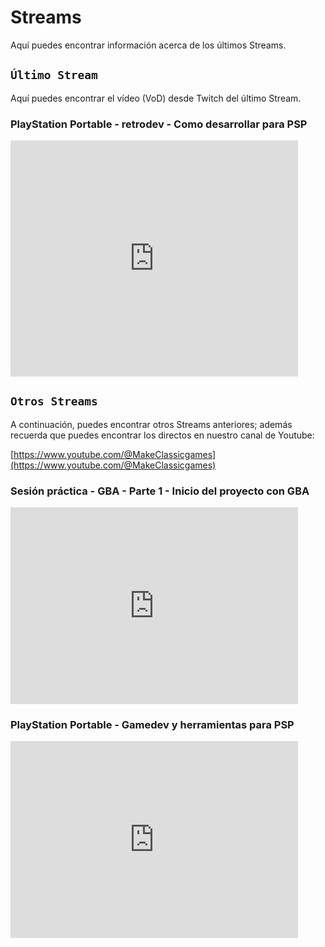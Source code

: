 # Streams

Aquí puedes encontrar información acerca de los últimos Streams.

## ```Último Stream```

Aquí puedes encontrar el vídeo (VoD) desde Twitch del último Stream.

### PlayStation Portable - retrodev - Como desarrollar para PSP

<iframe src="https://player.twitch.tv/?video=2298432485&parent=makeclassicgames.dev" frameborder="0" allowfullscreen="true" scrolling="no" height="378" width="460"></iframe>
<p></p>

## ```Otros Streams```

A continuación, puedes encontrar otros Streams anteriores; además recuerda que puedes encontrar los directos en nuestro canal de Youtube:

[https://www.youtube.com/@MakeClassicgames](https://www.youtube.com/@MakeClassicgames)

<p></p>

### Sesión práctica - GBA - Parte 1 - Inicio del proyecto con GBA

<iframe width="460" height="315" src="https://www.youtube.com/embed/Llh01TqUqYE?si=r_vyx0rqyYz_oWcn" title="YouTube video player" frameborder="0" allow="accelerometer; autoplay; clipboard-write; encrypted-media; gyroscope; picture-in-picture; web-share" referrerpolicy="strict-origin-when-cross-origin" allowfullscreen></iframe>

<p></p>

### PlayStation Portable - Gamedev y herramientas para PSP

<iframe width="460" height="315" src="https://www.youtube.com/embed/2r6qM_CVe5o?si=PpUMEITQ39KxhGiG" title="YouTube video player" frameborder="0" allow="accelerometer; autoplay; clipboard-write; encrypted-media; gyroscope; picture-in-picture; web-share" referrerpolicy="strict-origin-when-cross-origin" allowfullscreen></iframe>


